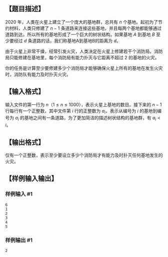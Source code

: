 ## 【题目描述】

2020 年，人类在火星上建立了一个庞大的基地群，总共有 $n$ 个基地。起初为了节约材料，人类只修建了 $n-1$ 条道路来连接这些基地，并且每两个基地都能够通过道路到达，所以所有的基地形成了一个巨大的树状结构。如果基地 $A$ 到基地 $B$ 至少要经过 $d$ 条道路的话，我们称基地A到基地B的距离为 $d$。

由于火星上非常干燥，经常引发火灾，人类决定在火星上修建若干个消防局。消防局只能修建在基地里，每个消防局有能力扑灭与它距离不超过 $2$ 的基地的火灾。

你的任务是计算至少要修建多少个消防局才能够确保火星上所有的基地在发生火灾时，消防队有能力及时扑灭火灾。

## 【输入格式】

输入文件的第一行为 $n$（$1 \leq n \leq 1000$），表示火星上基地的数目。接下来的 $n-1$ 行每行有一个正整数，其中文件第 $i$ 行的正整数为 $a_i$，表示从编号为 $i$ 的基地到编号为 $a_i$ 的基地之间有一条道路，为了更加简洁的描述树状结构的基地群，有 $a_i\lt i$。

## 【输出格式】

仅有一个正整数，表示至少要设立多少个消防局才有能力及时扑灭任何基地发生的火灾。

## 【样例输入输出】

### 样例输入 #1

```
6
1
2
3
4
5
```

### 样例输出 #1

```
2
```
